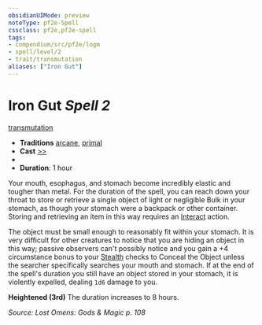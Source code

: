 ```yaml
---
obsidianUIMode: preview
noteType: pf2e-Spell
cssclass: pf2e,pf2e-spell
tags:
- compendium/src/pf2e/logm
- spell/level/2
- trait/transmutation
aliases: ["Iron Gut"]
---
```

# Iron Gut *Spell 2*   
[transmutation](rules/traits/transmutation.md "Transmutation School Trait")  

- **Traditions** [arcane](rules/traits/arcane.md "Arcane Tradition Trait"), [primal](rules/traits/primal.md "Primal Tradition Trait")
- **Cast** [>>](rules/core-rulebook/chapter-9-playing-the-game.md#Actions "Two-Action") 
- 
- **Duration**: 1 hour

Your mouth, esophagus, and stomach become incredibly elastic and tougher than metal. For the duration of the spell, you can reach down your throat to store or retrieve a single object of light or negligible Bulk in your stomach, as though your stomach were a backpack or other container. Storing and retrieving an item in this way requires an [Interact](rules/actions/interact.md) action.

The object must be small enough to reasonably fit within your stomach. It is very difficult for other creatures to notice that you are hiding an object in this way; passive observers can't possibly notice and you gain a +4 circumstance bonus to your [Stealth](compendium/skills.md#Stealth) checks to Conceal the Object unless the searcher specifically searches your mouth and stomach. If at the end of the spell's duration you still have an object stored in your stomach, it is violently expelled, dealing `1d6` damage to you.

**Heightened (3rd)** The duration increases to 8 hours.

*Source: Lost Omens: Gods & Magic p. 108*